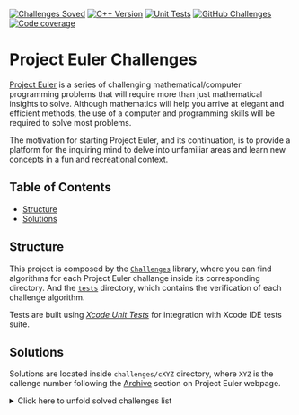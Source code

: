 [![Challenges Soved][challenges_solved_badge]][profile_link]
[![C++ Version][cpp_badge]][cpp_link]
[![Unit Tests][unit_testing_badge]][unit_testing_link]
[![GitHub Challenges][gh_challenges_badge]][gh_challenges_link]
[![Code coverage][codecov_badge]][codecov_link]

# Project Euler Challenges

[Project Euler](https://projecteuler.net) is a series of challenging mathematical/computer programming problems that will require more than just mathematical insights to solve.
Although mathematics will help you arrive at elegant and efficient methods, the use of a computer and programming skills will be required to solve most problems.

The motivation for starting Project Euler, and its continuation, is to provide a platform for the inquiring mind to delve
into unfamiliar areas and learn new concepts in a fun and recreational context.

## Table of Contents

- [Structure](#structure)
- [Solutions](#solutions)

## Structure

This project is composed by the [`Challenges`](challenges) library, where you can find algorithms for each Project Euler challange inside its corresponding directory. And the [`tests`](tests) directory, which contains the verification of each challenge algorithm.

Tests are built using [_Xcode Unit Tests_](https://developer.apple.com/library/archive/documentation/ToolsLanguages/Conceptual/Xcode_Overview/UnitTesting.html) for integration with Xcode IDE tests suite.

## Solutions

Solutions are located inside `challenges/cXYZ` directory, where `XYZ` is the callenge number following the [Archive](https://projecteuler.net/archives) section on Project Euler webpage.

<details>
  <summary>Click here to unfold solved challenges list</summary>

  - [Challenge 1](challenges/c0001)
  - [Challenge 2](challenges/c0002)
  - [Challenge 3](challenges/c0003)
  - [Challenge 4](challenges/c0004)
  - [Challenge 5](challenges/c0005)
  - [Challenge 6](challenges/c0006)
  - [Challenge 7](challenges/c0007)
  - [Challenge 8](challenges/c0008)
  - [Challenge 9](challenges/c0009)
  - [Challenge 10](challenges/c0010)
  - [Challenge 11](challenges/c0011)
  - [Challenge 12](challenges/c0012)
  - [Challenge 13](challenges/c0013)
  - [Challenge 14](challenges/c0014)
  - [Challenge 15](challenges/c0015)
  - [Challenge 16](challenges/c0016)
  - [Challenge 17](challenges/c0017)
  - [Challenge 18](challenges/c0018)
  - [Challenge 19](challenges/c0019)
  - [Challenge 20](challenges/c0020)
  - [Challenge 21](challenges/c0021)
  - [Challenge 22](challenges/c0022)
  - [Challenge 23](challenges/c0023)
</details>

[challenges_solved_badge]: https://img.shields.io/badge/Solved-23-f93
[profile_link]: https://projecteuler.net/progress=cdalvaro

[cpp_badge]: https://img.shields.io/badge/C++-17-00599C?logo=C%2B%2B
[cpp_link]: https://en.cppreference.com/w/cpp/17

[unit_testing_badge]: https://img.shields.io/badge/Xcode-13.2-1575F9?logo=Xcode
[unit_testing_link]: https://developer.apple.com/library/archive/documentation/ToolsLanguages/Conceptual/Xcode_Overview/UnitTesting.html

[gh_challenges_badge]: https://img.shields.io/github/workflow/status/cdalvaro/project-euler/Challenges
[gh_challenges_link]: https://github.com/cdalvaro/project-euler/actions/workflows/tests.yml

[codecov_badge]: https://img.shields.io/codecov/c/github/cdalvaro/project-euler?logo=codecov
[codecov_link]: https://codecov.io/gh/cdalvaro/project-euler
